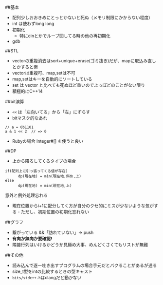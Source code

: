 ##基本
- 配列少しおおきめにとっとかないと死ぬ（メモリ制限にかからない程度）
- int は使わずlong long
- 初期化
    - 特にcinとかでループ回してる時の他の再初期化
- gdb

##STL
- vectorの重複消去はsort+unique+erase(ゴミ抜き)だが、mapに取込み直しとかすると楽
- vectorは重複可、map,setは不可
- map,setはキーを自動的にソートしている
- set は vector と比べても死ぬほど重いのでよっぽどのことがない限り
- 積極的にC++14

##bit演算
- `<<` は「左向いてる」から「左」にずらす
- bitマスク的なあれ
```
// a = 0b1101
a & 1 << 2  // => 0
```
- Rubyの場合 Integer#[] を使うと良い

##DP
- 上から降ろしてくるタイプの場合
```
if(配列上に引っ張ってくる値が存在)
      dp(現在地) = min(現在地,斜め,上)
else
      dp(現在地) = min(現在地,上)
```
意外と例外処理忘れる

- 現在位置からi+1に配分してく方が自分のクセ的にミスが少ないような気がする
      - ただし、初期位置の初期化忘れない

##グラフ
- 繋がっている &&「訪れていない」-> push
- __有向か無向か要確認!__
- 隣接行列はいけるかどうか見極め大事、めんどくさくてもリストが無難

##その他
- 読み込んで逐一吐き出すプログラムの場合手元だとバクることがあるが通る
- size_t型をintの比較するときの型キャスト
- `bits/stdc++.h`はclangだと動かない
